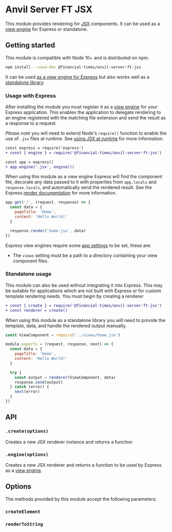# Anvil Server FT JSX

This module provides rendering for [JSX] components. It can be used as a [view engine] for Express or standalone.

[JSX]: https://jasonformat.com/wtf-is-jsx/
[view engine]: https://expressjs.com/en/guide/using-template-engines.html


## Getting started

This module is compatible with Node 10+ and is distributed on npm.

```sh
npm install --save-dev @financial-times/anvil-server-ft-jsx
```

It can be used [as a view engine for Express](#usage-with-express) but also works well as a [standalone library](#standalone-usage).


### Usage with Express

After installing the module you must register it as a [view engine] for your Express application. This enables the application to delegate rendering to an engine registered with the matching file extension and send the result as a response to a request.

_Please note_ you will need to extend Node's `require()` function to enable the use of `.jsx` files at runtime. See [using JSX at runtime](#using-jsx-at-runtime) for more information.

```diff
const express = require('express')
+ const { engine } = require('@financial-times/anvil-server-ft-jsx')

const app = express()
+ app.engine('.jsx', engine())
```

When using this module as a view engine Express will find the component file, decorate any data passed to it with properties from `app.locals` and `response.locals`, and automatically send the rendered result. See the Express [render documentation] for more information.

```js
app.get('/', (request, response) => {
  const data = {
    pageTitle: 'Home',
    content: 'Hello World!'
  }

  response.render('home.jsx', data)
})
```

Express view engines require some [app settings] to be set, these are:

- The `views` setting must be a path to a directory containing your view component files.

[render documentation]: https://expressjs.com/en/4x/api.html#res.render
[app settings]: https://expressjs.com/en/api.html#app.settings.table


### Standalone usage

This module can also be used without integrating it into Express. This may be suitable for applications which are not built with Express or for custom template rendering needs. You must begin by creating a renderer

```diff
+ const { create } = require('@financial-times/anvil-server-ft-jsx')
+ const renderer = create()
```

When using this module as a standalone library you will need to provide the template, data, and handle the rendered output manually.

```js
const ViewComponent = require('../views/home.jsx')

module.exports = (request, response, next) => {
  const data = {
    pageTitle: 'Home',
    content: 'Hello World!'
  }

  try {
    const output = renderer(ViewComponent, data)
    response.send(output)
  } catch (error) {
    next(error)
  }
})
```

[express-handlebars]: https://www.npmjs.com/package/express-handlebars


## API

### `.create(options)`

Creates a new JSX renderer instance and returns a function

### `.engine(options)`

Creates a new JSX renderer and returns a function to be used by Express as a [view engine].


## Options

The methods provided by this module accept the following parameters:

### `createElement`


### `renderToString`
